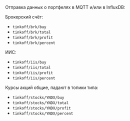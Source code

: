 Отправка данных о портфелях в MQTT и/или в InfluxDB:

Брокерский счёт:

- `tinkoff/brk/buy`
- `tinkoff/brk/total`
- `tinkoff/brk/profit`
- `tinkoff/brk/percent`

ИИС:

- `tinkoff/iis/buy`
- `tinkoff/iis/total`
- `tinkoff/iis/profit`
- `tinkoff/iis/percent`

Курсы акций общие, падают в топики типа:

- `tinkoff/stocks/YNDX/buy`
- `tinkoff/stocks/YNDX/total`
- `tinkoff/stocks/YNDX/profit`
- `tinkoff/stocks/YNDX/percent`
